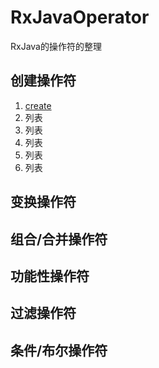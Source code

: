 # RxJavaOperator
RxJava的操作符的整理

## 创建操作符
1. [create](operation.create.OperationCreate)
2. 列表
3. 列表
4. 列表
5. 列表
6. 列表
## 变换操作符
## 组合/合并操作符
## 功能性操作符
## 过滤操作符
## 条件/布尔操作符